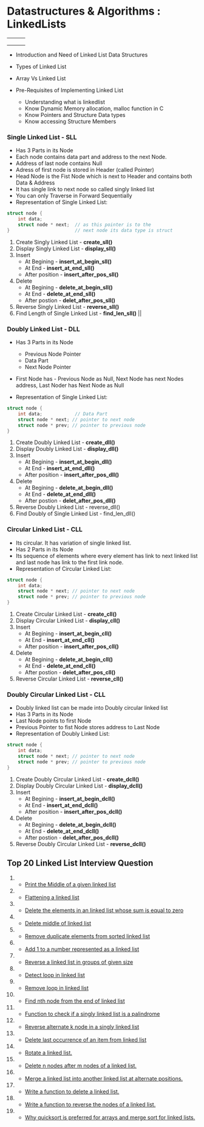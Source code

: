 # Datastructures & Algorithms : LinkedLists


||||
|---|---|---|
||||
||||
||||




- Introduction and Need of Linked List Data Structures
- Types of Linked List 
- Array Vs Linked List


- Pre-Requisites of Implementing Linked List
  + Understanding what is linkedlist
  + Know Dynamic Memory allocation, malloc function in C
  + Know Pointers and Structure Data types
  + Know accessing Structure Members

### <b>Single Linked List - SLL</b>
- Has 3 Parts in its Node
- Each node contains data part and address to the next Node.
- Address of last node contains Null
- Adress of first node is stored in Header (called Pointer)
- Head Node is the Fist Node which is next to Header and contains both Data & Address
- It has single link to next node so called singly linked list
- You can only Traverse in Forward Sequentially
- Representation of Single Linked List:

```cpp
struct node {   
    int data;
    struct node * next;  // as this pointer is to the 
}                        // next node its data type is struct
```

  
1) Create Singly Linked List  - <b>create_sll()</b>
  2) Display Singly Linked List - <b>display_sll()</b>
  3) Insert
     + At Begining    - <b>insert_at_begin_sll()</b>
     + At End         - <b>insert_at_end_sll()</b>
     + After position - <b>insert_after_pos_sll()</b>
  4) Delete
     + At Begining   - <b>delete_at_begin_sll()</b>
     + At End        - <b>delete_at_end_sll()</b>
     + After postion - <b>delet_after_pos_sll()</b>
  5) Reverse Singly Linked List - <b>reverse_sll()</b>
  6) Find Length of Single Linked List - <b>find_len_sll()</b>
||


### <b>Doubly Linked List - DLL</b>
- Has 3 Parts in its Node
  - Previous Node Pointer
  - Data Part
  - Next Node Pointer

- First Node has - Previous Node as Null, Next Node has next Nodes address, Last Noder has Next Node as Null
- Representation of Single Linked List:

```cpp
struct node {   
    int data;            // Data Part
    struct node * next; // pointer to next node
    struct node * prev; // pointer to previous node
}
```
                  
  1) Create Doubly Linked List  - <b>create_dll()</b>
  2) Display Doubly Linked List - <b>display_dll()</b>
  3) Insert
     + At Begining    - <b>insert_at_begin_dll()</b>
     + At End         - <b>insert_at_end_dll()</b>
     + After position - <b>insert_after_pos_dll()</b>
  4) Delete
     + At Begining   - <b>delete_at_begin_dll()</b>
     + At End        - <b>delete_at_end_dll()</b>
     + After postion - <b>delet_after_pos_dll()</b>
  5) Reverse Doubly Linked List - reverse_dll()</b>
  6) Find Doubly of Single Linked List - find_len_dll()</b>

### <b>Circular Linked List - CLL</b>
- Its circular. It has variation of single linked list.
- Has 2 Parts in its Node
- Its sequence of elements where every element has link to next linked list and last node has link to the first link node.
- Representation of Circular Linked List:

```cpp
struct node {   
    int data;
    struct node * next; // pointer to next node
    struct node * prev; // pointer to previous node
}
```

  1) Create Circular Linked List  - <b>create_cll()</b>
  2) Display Circular Linked List - <b>display_cll()</b>
  3) Insert
     + At Begining    - <b>insert_at_begin_cll()</b>
     + At End         - <b>insert_at_end_cll()</b>
     + After position - <b>insert_after_pos_cll()</b>
  4) Delete
     + At Begining   - <b>delete_at_begin_cll()</b>
     + At End        - <b>delete_at_end_cll()</b>
     + After postion - <b>delet_after_pos_cll()</b>
  5) Reverse Circular Linked List - <b>reverse_cll()</b>
  
### <b>Doubly Circular Linked List - CLL</b>
- Doubly linked list can be made into Doubly circular linked list
- Has 3 Parts in its Node
- Last Node points to first Node
- Previous Pointer to fist Node stores address to Last Node
- Representation of Doubly Linked List:

```cpp
struct node {   
    int data;
    struct node * next; // pointer to next node
    struct node * prev; // pointer to previous node
}
```

  1) Create Doubly Circular Linked List  - <b>create_dcll()</b>
  2) Display Doubly Circular Linked List - <b>display_dcll()</b>
  3) Insert
     + At Begining    - <b>insert_at_begin_dcll()</b>
     + At End         - <b>insert_at_end_dcll()</b>
     + After position - <b>insert_after_pos_dcll()</b>
  4) Delete
     + At Begining   - <b>delete_at_begin_dcll()</b>
     + At End        - <b>delete_at_end_dcll()</b>
     + After postion - <b>delet_after_pos_dcll()</b>
  5) Reverse Doubly Circular Linked List - <b>reverse_dcll()</b>

## Top 20 Linked List Interview Question
1. + [Print the Middle of a given linked list](./middle_of_linkedlist.md)
1. + [Flattening a linked list]()
1. + [Delete the elements in an linked list whose sum is equal to zero]()
1. + [Delete middle of linked list]()
1. + [Remove duplicate elements from sorted linked list]()
1. + [Add 1 to a number represented as a linked list]()
1. + [Reverse a linked list in groups of given size]()
1. + [Detect loop in linked list]()
1. + [Remove loop in linked list]()
1. + [Find nth node from the end of linked list]()
1. + [Function to check if a singly linked list is a palindrome]()
1. + [Reverse alternate k node in a singly linked list]()
1. + [Delete last occurrence of an item from linked list]()
1. + [Rotate a linked list.]()
1. + [Delete n nodes after m nodes of a linked list.]()
1. + [Merge a linked list into another linked list at alternate positions.]()
1. + [Write a function to delete a linked list.]()
1. + [Write a function to reverse the nodes of a linked list.]()
1. + [Why quicksort is preferred for arrays and merge sort for linked lists.]()
